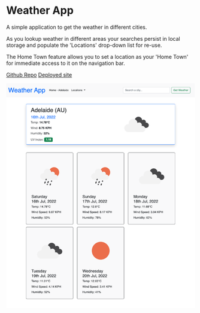 # Weather App

A simple application to get the weather in different cities.

As you lookup weather in different areas your searches persist in local storage and populate the 'Locations' drop-down list for re-use.

The Home Town feature allows you to set a location as your 'Home Town' for immediate access to it on the navigation bar.

[Github Repo](https://github.com/bradbrad88/weather-app)
[Deployed site](bradbrad88.github.io_weather-app_.png)

![screen capture](./assets/images/screenshot.png)
